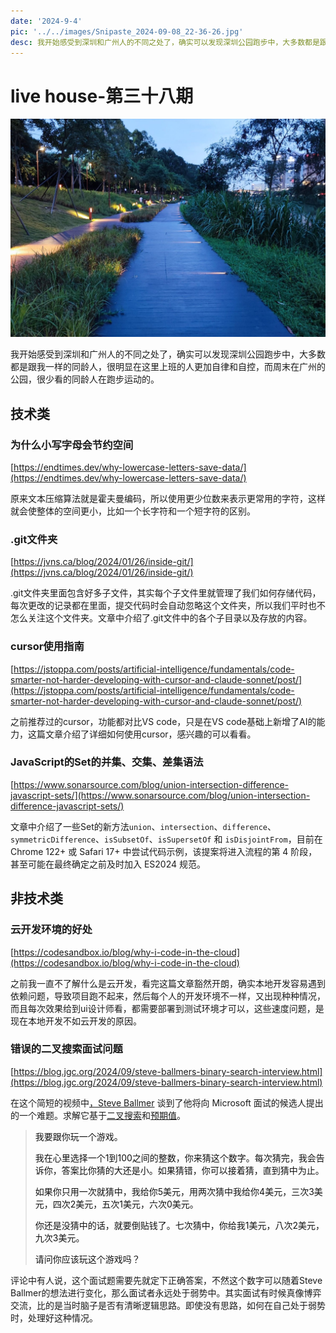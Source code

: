 ```yaml
---
date: '2024-9-4'
pic: '../../images/Snipaste_2024-09-08_22-36-26.jpg'
desc: 我开始感受到深圳和广州人的不同之处了，确实可以发现深圳公园跑步中，大多数都是跟我一样的同龄人，很明显在这里上班的人更加自律和自控，而周末在广州的公园，很少看的同龄人在跑步运动的。
---
```

# live house-第三十八期
![Snipaste_2024-09-08_22-36-26.jpg](../../images/Snipaste_2024-09-08_22-36-26.jpg)



我开始感受到深圳和广州人的不同之处了，确实可以发现深圳公园跑步中，大多数都是跟我一样的同龄人，很明显在这里上班的人更加自律和自控，而周末在广州的公园，很少看的同龄人在跑步运动的。

## 技术类
### 为什么小写字母会节约空间


[https://endtimes.dev/why-lowercase-letters-save-data/](https://endtimes.dev/why-lowercase-letters-save-data/)



原来文本压缩算法就是霍夫曼编码，所以使用更少位数来表示更常用的字符，这样就会使整体的空间更小，比如一个长字符和一个短字符的区别。



### .git文件夹


[https://jvns.ca/blog/2024/01/26/inside-git/](https://jvns.ca/blog/2024/01/26/inside-git/)



.git文件夹里面包含好多子文件，其实每个子文件里就管理了我们如何存储代码，每次更改的记录都在里面，提交代码时会自动忽略这个文件夹，所以我们平时也不怎么关注这个文件夹。文章中介绍了.git文件中的各个子目录以及存放的内容。





### cursor使用指南
[https://jstoppa.com/posts/artificial-intelligence/fundamentals/code-smarter-not-harder-developing-with-cursor-and-claude-sonnet/post/](https://jstoppa.com/posts/artificial-intelligence/fundamentals/code-smarter-not-harder-developing-with-cursor-and-claude-sonnet/post/)



之前推荐过的cursor，功能都对比VS code，只是在VS code基础上新增了AI的能力，这篇文章介绍了详细如何使用cursor，感兴趣的可以看看。



### JavaScript的Set的并集、交集、差集语法
[https://www.sonarsource.com/blog/union-intersection-difference-javascript-sets/](https://www.sonarsource.com/blog/union-intersection-difference-javascript-sets/)



文章中介绍了一些Set的新方法`union`、`intersection`、`difference`、`symmetricDifference`、`isSubsetOf`、`isSupersetOf` 和 `isDisjointFrom`，目前在 Chrome 122+ 或 Safari 17+ 中尝试代码示例，该提案将进入流程的第 4 阶段，甚至可能在最终确定之前及时加入 ES2024 规范。

## 非技术类


### 云开发环境的好处
[https://codesandbox.io/blog/why-i-code-in-the-cloud](https://codesandbox.io/blog/why-i-code-in-the-cloud)



之前我一直不了解什么是云开发，看完这篇文章豁然开朗，确实本地开发容易遇到依赖问题，导致项目跑不起来，然后每个人的开发环境不一样，又出现种种情况，而且每次效果给到ui设计师看，都需要部署到测试环境才可以，这些速度问题，是现在本地开发不如云开发的原因。





### 错误的二叉搜索面试问题
[https://blog.jgc.org/2024/09/steve-ballmers-binary-search-interview.html](https://blog.jgc.org/2024/09/steve-ballmers-binary-search-interview.html)



在这个简短的视频中[，Steve Ballmer](https://en.wikipedia.org/wiki/Steve_Ballmer) 谈到了他将向 Microsoft 面试的候选人提出的一个难题。求解它基于[二叉搜索](https://en.wikipedia.org/wiki/Binary_search)和[预期值](https://en.wikipedia.org/wiki/Expected_value)。



> <font style="color:rgb(17, 17, 17);">我要跟你玩一个游戏。</font>
>
> <font style="color:rgb(17, 17, 17);">我在心里选择一个1到100之间的整数，你来猜这个数字。每次猜完，我会告诉你，答案比你猜的大还是小。如果猜错，你可以接着猜，直到猜中为止。</font>
>
> <font style="color:rgb(17, 17, 17);">如果你只用一次就猜中，我给你5美元，用两次猜中我给你4美元，三次3美元，四次2美元，五次1美元，六次0美元。</font>
>
> <font style="color:rgb(17, 17, 17);">你还是没猜中的话，就要倒贴钱了。七次猜中，你给我1美元，八次2美元，九次3美元。</font>
>
> <font style="color:rgb(17, 17, 17);">请问你应该玩这个游戏吗？</font>
>



评论中有人说，这个面试题需要先就定下正确答案，不然这个数字可以随着Steve Ballmer的想法进行变化，那么面试者永远处于弱势中。其实面试有时候真像博弈交流，比的是当时脑子是否有清晰逻辑思路。即使没有思路，如何在自己处于弱势时，处理好这种情况。











